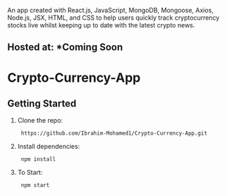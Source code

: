 An app created with React.js, JavaScript, MongoDB, Mongoose, Axios, Node.js, JSX, HTML, and CSS to help users quickly track cryptocurrency stocks live whilst keeping up to date with the latest crypto news.

## Hosted at: *Coming Soon

# Crypto-Currency-App

## Getting Started

1. Clone the repo:  

        https://github.com/Ibrahim-Mohamed1/Crypto-Currency-App.git

2. Install dependencies:  

        npm install
        
3. To Start:

        npm start
